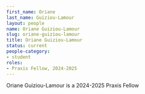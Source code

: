 ```yaml
---
first_name: Oriane
last_name: Guiziou-Lamour
layout: people
name: Oriane Guiziou-Lamour
slug: oriane-guiziou-lamour
title: Oriane Guiziou-Lamour
status: current
people-category:
- student
roles:
- Praxis Fellow, 2024-2025
---
```

Oriane Guiziou-Lamour is a 2024-2025 Praxis Fellow